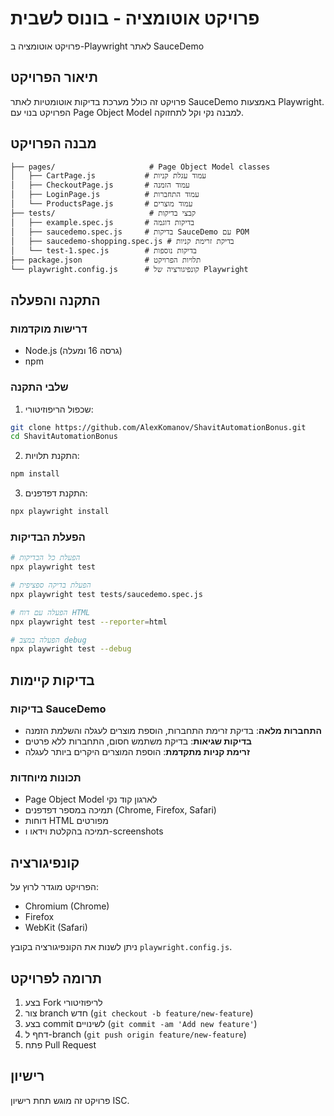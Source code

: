 # פרויקט אוטומציה - בונוס לשבית

פרויקט אוטומציה ב-Playwright לאתר SauceDemo

## תיאור הפרויקט
פרויקט זה כולל מערכת בדיקות אוטומטיות לאתר SauceDemo באמצעות Playwright. הפרויקט בנוי עם Page Object Model למבנה נקי וקל לתחזוקה.

## מבנה הפרויקט
```
├── pages/                     # Page Object Model classes
│   ├── CartPage.js           # עמוד עגלת קניות
│   ├── CheckoutPage.js       # עמוד הזמנה
│   ├── LoginPage.js          # עמוד התחברות
│   └── ProductsPage.js       # עמוד מוצרים
├── tests/                     # קבצי בדיקות
│   ├── example.spec.js       # בדיקות דוגמה
│   ├── saucedemo.spec.js     # בדיקות SauceDemo עם POM
│   ├── saucedemo-shopping.spec.js # בדיקת זרימת קניות
│   └── test-1.spec.js        # בדיקות נוספות
├── package.json              # תלויות הפרויקט
└── playwright.config.js      # קונפיגורציה של Playwright
```

## התקנה והפעלה

### דרישות מוקדמות
- Node.js (גרסה 16 ומעלה)
- npm

### שלבי התקנה
1. שכפול הריפוזיטורי:
```bash
git clone https://github.com/AlexKomanov/ShavitAutomationBonus.git
cd ShavitAutomationBonus
```

2. התקנת תלויות:
```bash
npm install
```

3. התקנת דפדפנים:
```bash
npx playwright install
```

### הפעלת הבדיקות
```bash
# הפעלת כל הבדיקות
npx playwright test

# הפעלת בדיקה ספציפית
npx playwright test tests/saucedemo.spec.js

# הפעלה עם דוח HTML
npx playwright test --reporter=html

# הפעלה במצב debug
npx playwright test --debug
```

## בדיקות קיימות

### בדיקות SauceDemo
- **התחברות מלאה**: בדיקת זרימת התחברות, הוספת מוצרים לעגלה והשלמת הזמנה
- **בדיקות שגיאות**: בדיקת משתמש חסום, התחברות ללא פרטים
- **זרימת קניות מתקדמת**: הוספת המוצרים היקרים ביותר לעגלה

### תכונות מיוחדות
- Page Object Model לארגון קוד נקי
- תמיכה במספר דפדפנים (Chrome, Firefox, Safari)
- דוחות HTML מפורטים
- תמיכה בהקלטת וידאו ו-screenshots

## קונפיגורציה
הפרויקט מוגדר לרוץ על:
- Chromium (Chrome)
- Firefox
- WebKit (Safari)

ניתן לשנות את הקונפיגורציה בקובץ `playwright.config.js`.

## תרומה לפרויקט
1. בצע Fork לריפוזיטורי
2. צור branch חדש (`git checkout -b feature/new-feature`)
3. בצע commit לשינויים (`git commit -am 'Add new feature'`)
4. דחף ל-branch (`git push origin feature/new-feature`)
5. פתח Pull Request

## רישיון
פרויקט זה מוגש תחת רישיון ISC.